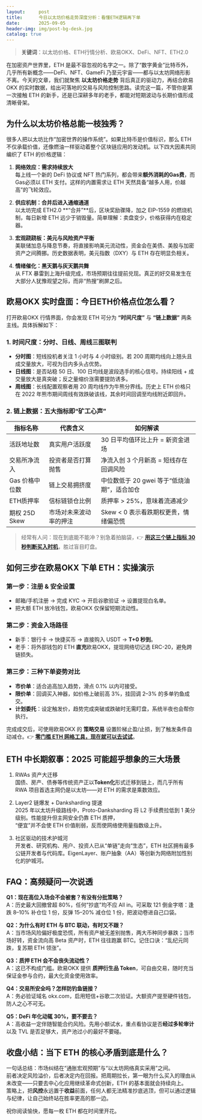 ```yaml
---
layout:     post
title:      今日以太坊价格走势深度分析：看懂ETH逻辑再下单
date:       2025-09-05
header-img: img/post-bg-desk.jpg
catalog: true
---
```


> **关键词**：以太坊价格、ETH行情分析、欧易OKX、DeFi、NFT、ETH2.0

在加密资产世界里，ETH 是最不容忽视的名字之一。除了“数字黄金”比特币外，几乎所有新概念——DeFi、NFT、GameFi 乃至元宇宙——都与以太坊网络形影不离。今天的文章，我们就聚焦 **以太坊价格走势** 背后真正的驱动力，再结合欧易OKX 的实时数据，给出可落地的交易与风险控制思路。读完这一篇，不管你是第一次接触 ETH 的新手，还是已深耕多年的老手，都能对短期波动与长期价值形成清晰骨架。

## 为什么以太坊价格总能一枝独秀？

很多人把以太坊比作“加密世界的操作系统”。如果比特币是价值标识，那么 ETH 不仅承载价值，还像燃油一样驱动着整个区块链应用的发动机。以下四大因素共同编织了 ETH 的价格逻辑：

1. **网络效应：需求持续放大**  
   每上线一个新的 DeFi 协议或 NFT 热门系列，都会带来**额外消耗的Gas费**，而Gas必须以 ETH 支付。这样的内置需求让 ETH 天然具备“越多人用，价越高”的飞轮效应。

2. **供应机制：合并后进入通缩通道**  
   以太坊完成 ETH2.0 **“合并”**后，区块奖励骤降，加之 EIP-1559 的燃烧机制，每日新增 ETH 远少于销毁量。简单理解：卖盘变少，价格获得内在稳定器。

3. **宏观跷跷板：美元与风险资产平衡**  
   美联储加息与降息节奏，将直接影响美元流动性，资金会在美债、美股与加密资产之间腾挪。历史数据表明，美元指数（DXY）与 ETH 存在明显负相关。

4. **情绪催化：黑天鹅与灰天鹅共舞**  
   从 FTX 暴雷到上海升级完成，市场预期往往提前兑现。真正的好交易发生在大部分人犹豫观望之际，而非“热搜”刷屏之后。

## 欧易OKX 实时盘面：今日ETH价格点位怎么看？

打开欧易OKX 行情界面，你会发现 ETH 可分为 **“时间尺度”** 与 **“链上数据”** 两条主线。具体拆解如下：

### 1. 时间尺度：分时、日线、周线三图联判

- **分时图**：短线投机者关注 1 小时与 4 小时级别。若 200 周期均线向上翘头且成交量放大，可视为日内多头占优势。  
- **日线图**：是否站稳 50 日、100 日均线是波段选手的核心信号。持续阳线 + 成交量放大是真突破；反之量缩价涨需要提防诱多。  
- **周线图**：长线配置观察者用 20 周均线作为牛熊分界线。历史上 ETH 价格只在 2022 年熊市期间周线有效跌破该线，其余时间回调至均线附近即回升。

### 2. 链上数据：五大指标即“矿工心声”

| 指标名称 | 代表含义 | 如何解读 |
|---|---|---|
| 活跃地址数 | 真实用户活跃度 | 30 日平均值环比上升 = 新资金进场 |
| 交易所净流入 | 投资者是否打算抛售 | 净流入创 3 个月新高 = 短线存在回调风险 |
| Gas 价格中位数 | 链上交易拥挤度 | 中位数低于 20 gwei 等于“低烧油期”，适合加仓 |
| ETH质押率 | 信标链锁仓比例 | 质押率 > 25%，意味着流通减少 |
| 期权 25D Skew | 市场对未来波动率的押注 | Skew < 0 表示看跌期权更贵，情绪偏恐慌 |

> 经常有人问：现在到底能不能冲？别急着拍脑袋，👉 [**用这三个链上指标 30 秒判断买入时机**](https://okxdog.com/)，胜过盲目盯盘。

## 如何三步在欧易OKX 下单 ETH：实操演示

### 第一步：注册 & 安全设置

- 邮箱/手机注册 → 完成 KYC → 开启谷歌验证 → 设置提现白名单。  
- 把大额 ETH 放冷钱包，欧易OKX 仅保留短期流动性。

### 第二步：资金入场路径

- 新手：银行卡 → 快捷买币 → 直接购入 USDT → **T+0 秒到**。  
- 老手：将外部钱包的 ETH **直充**欧易OKX，提现网络切记选 ERC-20，避免跨链损失。

### 第三步：三种下单姿势对比

- **市价单**：适合追高加入趋势，滑点 0.1% 以内可接受。  
- **限价单**：回调买入神器，如价格上破前高 3%，挂回调 2–3% 的多单钓鱼成交。  
- **计划委托**：设定触发价，趋势完成突破或跌破时无需盯盘，系统半夜也会帮你执行。  

完成成交后，可使用欧易OKX 的 **策略交易** 设置阶梯止盈/止损，到了触发条件自动减仓。👉 [**零门槛 ETH 网格工具，现在就可以去试试**](https://okxdog.com/)。

## ETH 中长期叙事：2025 可能超乎想象的三大场景

1. RWAs 资产大迁移  
   国债、房产、债券等传统资产正以**Token化**形式迁移到链上，而几乎所有 RWA 项目首选主网仍是以太坊——对 ETH 的需求是乘数效应。

2. Layer2 链爆发 + Danksharding 提速  
   2025 年以太坊升级路线中，Proto-Danksharding 将 L2 手续费拉低到 1 美分级别。性能提升但主网安全仍靠 ETH 质押，  
   “便宜”并不会使 ETH 价值削弱，反而使网络使用量指数级上升。

3. 社区驱动的技术护城河  
   开发者、研究机构、用户、投资人已从“单链”走向“生态”，ETH 社区拥有最多公链开发者与代码库。EigenLayer、账户抽象（AA）等创新为网络附加性别化的护城河。

## FAQ：高频疑问一次说透

**Q1：现在高位入场会不会被套？有没有分批策略？**  
A：历史最大回撤曾超 80%，任何“抄底”均不应 All in。可采取 121 倒金字塔：逢跌 8–10% 补仓位 1 份，反弹 15–20% 减仓位 1 份，把波动卷进自己口袋。

**Q2：为什么有时 ETH 与 BTC 联动，有时又不跟？**  
A：当市场风险偏好极度恐慌，所有资产被无差别抛售，两大币种同步暴跌；当市场好转，资金流向高 Beta 资产时，ETH 往往跑赢 BTC。记住口诀：“乱纪元同跌，复苏期 ETH 领涨”。

**Q3：质押 ETH 会不会丧失流动性？**  
A：这已不构成门槛。欧易OKX 提供 **质押衍生品 Token**，可自由交易，随时充当保证金参与合约，最大化资金使用效率。

**Q4：交易所安全吗？怎样防钓鱼链接？**  
A：务必验证域名 okx.com，启用短信+谷歌二次验证。大额资产提至硬件钱包，防人之心不可无。

**Q5：DeFi 年化动辄 30%，要不要去？**  
A：高收益一定伴随智能合约风险。先用小额试水，重点看协议是否**经过多轮审计**以及 TVL 是否足够大，资产池过小的最好不要碰。

## 收盘小结：当下 ETH 的核心矛盾到底是什么？

一句话总结：市场纠结在“通胀宏观预期”与“以太坊网络真实采用”之间。  
前者决定风险溢价，后者决定内在回报。把周期拉长，第一眼为什么买入的理由从未改变——只要去中心化应用继续革命式创新，ETH 的基本面就会持续向上。  
策略上，把**风控**永远置于**收益**前面，任何人都无法精准抄底逃顶，但可以通过逻辑与纪律，让自己始终站在胜率更高的那一边。

祝你阅读愉快，愿每一枚 ETH 都在时间里开花。